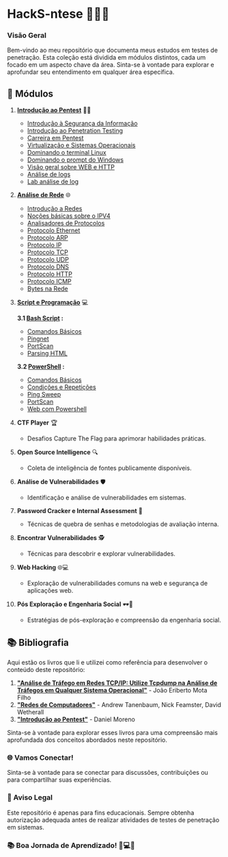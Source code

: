 # HackS-ntese 🕵️‍♂️💼

### Visão Geral

Bem-vindo ao meu repositório que documenta meus estudos em testes de penetração. Esta coleção está dividida em módulos distintos, cada um focado em um aspecto chave da área. Sinta-se à vontade para explorar e aprofundar seu entendimento em qualquer área específica.

## 🚀 Módulos

1. **[Introdução ao Pentest](https://github.com/Dudarng/HackS-ntese/tree/main/Introdução%20ao%20Pentest)** 🕵️‍♂️
   - [Introdução à Segurança da Informação](https://github.com/Dudarng/HackS-ntese/blob/main/Introdu%C3%A7%C3%A3o%20ao%20Pentest/Introdu%C3%A7%C3%A3o%20%C3%A0%20Seguran%C3%A7a%20da%20Informa%C3%A7%C3%A3o.md)
   - [Introdução ao Penetration Testing](https://github.com/Dudarng/HackS-ntese/blob/main/Introdu%C3%A7%C3%A3o%20ao%20Pentest/Introdu%C3%A7%C3%A3o%20ao%20Penetration%20Testing.md)
   - [Carreira em Pentest](https://github.com/Dudarng/HackS-ntese/blob/main/Introdu%C3%A7%C3%A3o%20ao%20Pentest/Carreira.md)
   - [Virtualização e Sistemas Operacionais](https://github.com/Dudarng/HackS-ntese/blob/main/Introdu%C3%A7%C3%A3o%20ao%20Pentest/Virtualiza%C3%A7%C3%A3o%20e%20Sistemas%20Operacionais.md)
   - [Dominando o terminal Linux](https://github.com/Dudarng/HackS-ntese/blob/main/Introdu%C3%A7%C3%A3o%20ao%20Pentest/Dominando%20o%20terminal%20Linux.md)
   - [Dominando o prompt do Windows](https://github.com/Dudarng/HackS-ntese/blob/main/Introdu%C3%A7%C3%A3o%20ao%20Pentest/Dominando%20o%20prompt%20do%20Windows.md)
   - [Visão geral sobre WEB e HTTP](https://github.com/Dudarng/HackS-ntese/blob/main/Introdu%C3%A7%C3%A3o%20ao%20Pentest/Vis%C3%A3o%20geral%20sobre%20WEB%20e%20HTTP.md)
   - [Análise de logs](https://github.com/Dudarng/HackS-ntese/blob/main/Introdu%C3%A7%C3%A3o%20ao%20Pentest/An%C3%A1lise%20de%20logs.md)
   - [Lab análise de log](https://github.com/Dudarng/HackS-ntese/blob/main/Introdu%C3%A7%C3%A3o%20ao%20Pentest/Lab%20an%C3%A1lise%20de%20log.md)
     

2. **[Análise de Rede](https://github.com/Dudarng/HackS-ntese/tree/main/Análise%20de%20Rede)** 🌐
   - [Introdução a Redes](https://github.com/Dudarng/HackS-ntese/blob/main/An%C3%A1lise%20de%20Rede/Introdu%C3%A7%C3%A3o%20a%20Redes.md)
   - [Noções básicas sobre o IPV4](https://github.com/Dudarng/HackS-ntese/blob/main/An%C3%A1lise%20de%20Rede/No%C3%A7%C3%B5es%20b%C3%A1sicas%20sobre%20o%20IPV4.md)
   - [Analisadores de Protocolos](https://github.com/Dudarng/HackS-ntese/blob/main/An%C3%A1lise%20de%20Rede/Analisadores%20de%20Protocolos.md)
   - [Protocolo Ethernet](https://github.com/Dudarng/HackS-ntese/blob/main/An%C3%A1lise%20de%20Rede/Protocolo%20Ethernet.md)
   - [Protocolo ARP](https://github.com/Dudarng/HackS-ntese/blob/main/An%C3%A1lise%20de%20Rede/Protocolo%20ARP.md)
   - [Protocolo IP](https://github.com/Dudarng/HackS-ntese/blob/main/An%C3%A1lise%20de%20Rede/Protocolo%20IP.md)
   - [Protocolo TCP](https://github.com/Dudarng/HackS-ntese/blob/main/An%C3%A1lise%20de%20Rede/Protocolo%20TCP.md)
   - [Protocolo UDP](https://github.com/Dudarng/HackS-ntese/blob/main/An%C3%A1lise%20de%20Rede/Protocolo%20UDP.md)
   - [Protocolo DNS](https://github.com/Dudarng/HackS-ntese/blob/main/An%C3%A1lise%20de%20Rede/Protocolo%20DNS.md)
   - [Protocolo HTTP](https://github.com/Dudarng/HackS-ntese/blob/main/An%C3%A1lise%20de%20Rede/Protocolo%20HTTP.md)
   - [Protocolo ICMP](https://github.com/Dudarng/HackS-ntese/blob/main/An%C3%A1lise%20de%20Rede/Protocolo%20ICMP.md)
   - [Bytes na Rede](https://github.com/Dudarng/HackS-ntese/blob/main/An%C3%A1lise%20de%20Rede/Bytes%20na%20Rede.md)

3. **[Script e Programação](https://github.com/Dudarng/HackS-ntese/tree/main/Script%20e%20Programação)** 💻


   **3.1 [Bash Script](https://github.com/Dudarng/HackS-ntese/tree/main/Script%20e%20Programa%C3%A7%C3%A3o/Bash%20Scripting) :**
      - [Comandos Básicos](https://github.com/Dudarng/HackS-ntese/blob/main/Script%20e%20Programa%C3%A7%C3%A3o/Bash%20Scripting/Comandos%20B%C3%A1sicos.md)
      - [Pingnet](https://github.com/Dudarng/HackS-ntese/blob/main/Script%20e%20Programa%C3%A7%C3%A3o/Bash%20Scripting/Pingnet%20Simples.sh)
      - [PortScan](https://github.com/Dudarng/HackS-ntese/blob/main/Script%20e%20Programa%C3%A7%C3%A3o/Bash%20Scripting/Portscan%20Simples.sh)
      - [Parsing HTML](https://github.com/Dudarng/HackS-ntese/blob/main/Script%20e%20Programa%C3%A7%C3%A3o/Bash%20Scripting/ParsingHTML.sh)
   
   **3.2 [PowerShell](https://github.com/Dudarng/HackS-ntese/tree/main/Script%20e%20Programa%C3%A7%C3%A3o/PowerShell) :**
      - [Comandos Básicos](https://github.com/Dudarng/HackS-ntese/blob/main/Script%20e%20Programa%C3%A7%C3%A3o/PowerShell/Comandos%20B%C3%A1sicos.md)
      - [Condições e Repetições](https://github.com/Dudarng/HackS-ntese/blob/main/Script%20e%20Programa%C3%A7%C3%A3o/PowerShell/Condi%C3%A7%C3%B5es%20e%20Repeti%C3%A7%C3%B5es.md)
      - [Ping Sweep](https://github.com/Dudarng/HackS-ntese/blob/main/Script%20e%20Programa%C3%A7%C3%A3o/PowerShell/Ping%20Sweep.ps1)
      - [PortScan](https://github.com/Dudarng/HackS-ntese/blob/main/Script%20e%20Programa%C3%A7%C3%A3o/PowerShell/Portscan.ps1)
      - [Web com Powershell](https://github.com/Dudarng/HackS-ntese/blob/main/Script%20e%20Programa%C3%A7%C3%A3o/PowerShell/Web%20com%20Powershell.md)
      

4. **CTF Player** 🏆
   - Desafios Capture The Flag para aprimorar habilidades práticas.

5. **Open Source Intelligence** 🔍
   - Coleta de inteligência de fontes publicamente disponíveis.

6. **Análise de Vulnerabilidades** 🛡️
   - Identificação e análise de vulnerabilidades em sistemas.

7. **Password Cracker e Internal Assessment** 🔐
   - Técnicas de quebra de senhas e metodologias de avaliação interna.

8. **Encontrar Vulnerabilidades** 🕵️
   - Técnicas para descobrir e explorar vulnerabilidades.

9. **Web Hacking** 🌐💻
   - Exploração de vulnerabilidades comuns na web e segurança de aplicações web.

10. **Pós Exploração e Engenharia Social** 🕶️🤖
    - Estratégias de pós-exploração e compreensão da engenharia social.
      
## 📚 Bibliografia

Aqui estão os livros que li e utilizei como referência para desenvolver o conteúdo deste repositório:

1. **["Análise de Tráfego em Redes TCP/IP: Utilize Tcpdump na Análise de Tráfegos em Qualquer Sistema Operacional"](https://www.amazon.com.br/An%C3%A1lise-Tr%C3%A1fego-Redes-TCP-IP/dp/8575223755)** -  João Eriberto Mota Filho
2. **["Redes de Computadores"](https://www.amazon.com.br/Redes-Computadores-Andrew-Tanenbaum/dp/8582605609/ref=sr_1_1?__mk_pt_BR=%C3%85M%C3%85%C5%BD%C3%95%C3%91&crid=3OYCSCCMMZUGU&dib=eyJ2IjoiMSJ9.pZR7mPz2ZKgalHXCB7cSzprsmoGf6yaxcFRhNCrn6UwTLQCxYLyw60vi3GA8TujiEcHJwEnfO9OvZwdMt7EQdLITPKqi4z6ZCfEwAYGd-FhMWaujtFcjCIVUIYPlW89RGT5N2NMXS-txRpMCJRe2n2tH0rZ0Fq0yAnl_oEIyJUnhfBGjmtC-vQaPfKp5HQSS-fUu8k5kB1VHdIAj37PFrejqU4VgVfSH83tA_qf-nU0.x9BwV8HVHxbRq1tY7z-EiLPA4rh_6AvBFfhRx3oR870&dib_tag=se&keywords=redes+de+computadores&qid=1712751031&s=books&sprefix=redes+de+computadores+%2Cstripbooks%2C167&sr=1-1&ufe=app_do%3Aamzn1.fos.6a09f7ec-d911-4889-ad70-de8dd83c8a74)** -  Andrew Tanenbaum, Nick Feamster, David Wetherall
3. **["Introdução ao Pentest"](https://www.amazon.com.br/Introdu%C3%A7%C3%A3o-ao-Pentest-Daniel-Moreno/dp/8575228072/ref=sr_1_1?__mk_pt_BR=%C3%85M%C3%85%C5%BD%C3%95%C3%91&crid=1VSU9L0P05DJ7&dib=eyJ2IjoiMSJ9.VpdITlDXr4JGalzCGUL2_8jj0YX3NFUYFozHZy5cLYLDpjO5NJFPBanX17-eTQDXJkVIzF6_bGZa1OJHOAiXhOTSbrDBhoJTq8AiQQG7w3VQL1-5kmyQJHdMVgJUKAgs9gnvXCYoPjQiqzg9jKWqs9s8PtcFxjPuxG1mOnbfmFAR2eOj4knSBkGjLIwmA30vGgSWK4nYcYO8oI7JUpptXxyUp0gKzjojTjowjo1Ih2M.jevN6yxxl8j9ZqFUYa848i1OI_IjtIXNjnx2Fbrr-l4&dib_tag=se&keywords=introdu%C3%A7%C3%A3o+a+pentest&qid=1712751158&s=books&sprefix=introdu%C3%A7%C3%A3o+a+pentest%2Cstripbooks%2C187&sr=1-1)** - Daniel Moreno


Sinta-se à vontade para explorar esses livros para uma compreensão mais aprofundada dos conceitos abordados neste repositório.

### 🌐 Vamos Conectar!

Sinta-se à vontade para se conectar para discussões, contribuições ou para compartilhar suas experiências.

### 🚨 Aviso Legal

Este repositório é apenas para fins educacionais. Sempre obtenha autorização adequada antes de realizar atividades de testes de penetração em sistemas.

### 📚 Boa Jornada de Aprendizado! 🚀💻💡
